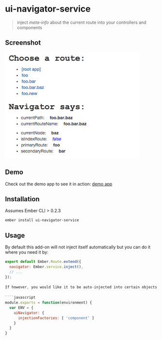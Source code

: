 # ui-navigator-service
> inject _meta-info_ about the current route into your controllers and components

## Screenshot

![ ](ui-navigator.gif)


## Demo

Check out the demo app to see it in action: [demo app](https://ui-navigator-service.firebaseapp.com)

## Installation

Assumes Ember CLI > 0.2.3

````bash
ember install ui-navigator-service
````

## Usage

By default this add-on will not inject itself automatically but you can do it where you need it by:

````javascript
export default Ember.Route.extend({
  navigator: Ember.service.inject(),
  // ...
});

If however, you would like it to be auto-injected into certain objects you _can_ specify that in your `config/environment.js` file. If, for instance, you wanted to have _all_ Components get the service injected automatically, you would add the following:

````javascript
module.exports = function(environment) {
  var ENV = {
    uiNavigator: {
      injectionFactories: [ 'component' ]
    }
  }
}
````
